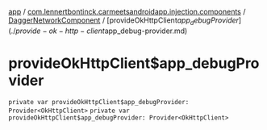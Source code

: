 [app](../../index.md) / [com.lennertbontinck.carmeetsandroidapp.injection.components](../index.md) / [DaggerNetworkComponent](index.md) / [provideOkHttpClient$app_debugProvider](./provide-ok-http-client$app_debug-provider.md)

# provideOkHttpClient$app_debugProvider

`private var provideOkHttpClient$app_debugProvider: Provider<OkHttpClient>`
`private var provideOkHttpClient$app_debugProvider: Provider<OkHttpClient>`